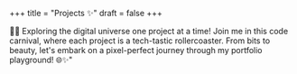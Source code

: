 +++
title = "Projects ✨"
draft = false
+++

👩‍💻 Exploring the digital universe one project at a time! Join me in this code carnival, where each project is a tech-tastic rollercoaster. From bits to beauty, let's embark on a pixel-perfect journey through my portfolio playground! 🌐✨"